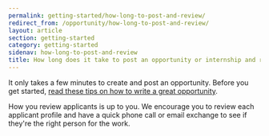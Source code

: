```yaml
---
permalink: getting-started/how-long-to-post-and-review/
redirect_from: /opportunity/how-long-to-post-and-review/
layout: article
section: getting-started
category: getting-started
sidenav: how-long-to-post-and-review
title: How long does it take to post an opportunity or internship and review applicants?
---
```


It only takes a few minutes to create and post an opportunity. Before you get started, [read these tips on how to write a great opportunity](../../opportunity-creators/top-10-tips/).

How you review applicants is up to you. We encourage you to review each applicant profile and have a quick phone call or email exchange to see if they're the right person for the work.
